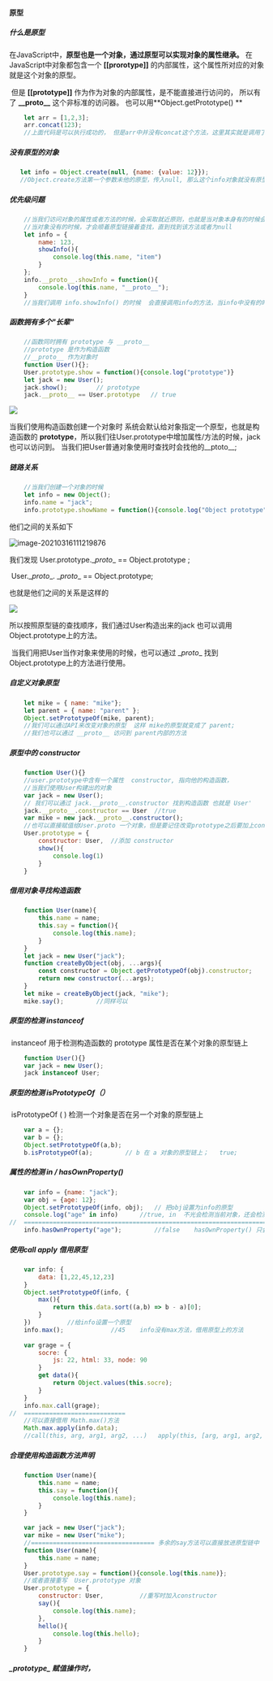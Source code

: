 #### 原型

##### 什么是原型

​		在JavaScript中，<b>原型也是一个对象，通过原型可以实现对象的属性继承。</b> 在JavaScript中对象都包含一个 **[[prorotype]]** 的内部属性，这个属性所对应的对象就是这个对象的原型。

​		但是 **[[prototype]]** 作为作为对象的内部属性，是不能直接进行访问的， 所以有了 **\_\_proto\_\_** 这个非标准的访问器。 也可以用**Object.getPrototype() **

```javascript
	let arr = [1,2,3];
	arr.concat(123);
	//上面代码是可以执行成功的， 但是arr中并没有concat这个方法，这里其实就是调用了 arr.__proto__中的方法。
```

##### 没有原型的对象

 ```javascript
	let info = Object.create(null, {name: {value: 12}});
	//Object.create方法第一个参数未他的原型，传入null, 那么这个info对象就没有原型。
 ```

##### 优先级问题

```javascript
	//当我们访问对象的属性或者方法的时候，会采取就近原则，也就是当对象本身有的时候会直接调用对象自身的方法或属性，
	//当对象没有的时候，才会顺着原型链接着查找，直到找到该方法或者为null
	let info = {
        name: 123,
        showInfo(){
            console.log(this.name, "item")
        }
    };
	info.__proto__.showInfo = function(){
        console.log(this.name, "__proto__");
    }
	//当我们调用 info.showInfo() 的时候  会直接调用info的方法，当info中没有的时候，会顺着原型链继续向上查找。
```

##### 函数拥有多个"长辈"

```javascript
	//函数同时拥有 prototype 与 __proto__
	//prototype 是作为构造函数
	//__proto__ 作为对象时
	function User(){};
	User.prototype.show = function(){console.log("prototype")}
	let jack = new User();
	jack.show();		// prototype
	jack.__proto__ == User.prototype   // true
```

![](C:\Users\Administrator\AppData\Roaming\Typora\typora-user-images\image-20210316110153948.png)

当我们使用构造函数创建一个对象时   系统会默认给对象指定一个原型，也就是构造函数的 **prototype**，所以我们往User.prototype中增加属性/方法的时候，jack也可以访问到。 当我们把User普通对象使用时查找时会找他的\_\_ptoto\_\_;

##### 链路关系

```javascript
	//当我们创建一个对象的时候  
	let info = new Object();
	info.name = "jack";
	info.prototype.showName = function(){console.log("Object prototype")};	
```

他们之间的关系如下

![image-20210316111219876](C:\Users\Administrator\AppData\Roaming\Typora\typora-user-images\image-20210316111219876.png)

我们发现 User.prototype.\__proto__	== Object.prototype ;

​				User.\__proto__. \__proto__  == Object.prototype;

也就是他们之间的关系是这样的

![](C:\Users\Administrator\AppData\Roaming\Typora\typora-user-images\image-20210316111806710.png)

所以按照原型链的查找顺序，我们通过User构造出来的jack  也可以调用Object.prototype上的方法。

​												 当我们用把User当作对象来使用的时候，也可以通过 \__proto__ 找到Object.prototype上的方法进行使用。

##### 自定义对象原型

```javascript
	let mike = { name: "mike"};
	let parent = { name: "parent" };
	Object.setPrototypeOf(mike, parent);
	//我们可以通过API来改变对象的原型  这样 mike的原型就变成了 parent;
	//我们也可以通过 __proto__ 访问到 parent内部的方法
```

##### 原型中的 constructor

```javascript
	function User(){}
	//user.prototype中含有一个属性  constructor, 指向他的构造函数，
	//当我们使用User构建出的对象 
	var jack = new User();
	// 我们可以通过 jack.__proto__.constructor 找到构造函数 也就是 User'
	jack.__proto__.constructor == User  //true
	var mike = new jack.__proto__.constructor();	
	//也可以直接赋值给User.proto 一个对象，但是要记住改变prototype之后要加上constructor
	User.prototype = {
        constructor: User,	//添加 constructor
        show(){
            console.log(1)
        }
    }
```

##### 借用对象寻找构造函数

```javascript
	function User(name){
        this.name = name;
        this.say = function(){
            console.log(this.name);
        }
    }
	let jack = new User("jack");
	function createByObject(obj, ...args){
        const constructor = Object.getPrototypeOf(obj).constructor;		//根据原型链向上查找构造函数
        return new constructor(...args);
    }
	let mike = createByObject(jack, "mike");
	mike.say();			//同样可以 
```

##### 原型的检测 instanceof

​		instanceof 用于检测构造函数的 prototype 属性是否在某个对象的原型链上

```javascript
	function User(){}
	var jack = new User();
	jack instanceof User;	
```

##### 原型的检测 isPrototypeOf（）

​		isPrototypeOf ( ) 检测一个对象是否在另一个对象的原型链上

```javascript
	var a = {};
    var b = {};
	Object.setPrototypeOf(a,b);
	b.isPrototypeOf(a);			// b 在 a 对象的原型链上； 	true;
```

##### 属性的检测 in /  hasOwnProperty()

```javascript
	var info = {name: "jack"};
	var obj = {age: 12};
	Object.setPrototypeOf(info, obj);	// 把obj设置为info的原型
	console.log("age" in info)		//true,	in  不光会检测当前对象，还会检测当前对象的原型链。
//	===========================================================================
	info.hasOwnProperty("age");			//false    hasOwnProperty() 只会检测当前对象。
```

##### 使用call apply 借用原型

```javascript
	var info: {
        data: [1,22,45,12,23]
    }
	Object.setPrototypeOf(info, {
        max(){
            return this.data.sort((a,b) => b - a)[0];	
        }
    })			//给info设置一个原型
	info.max();				//45 	info没有max方法，借用原型上的方法
	
	var grage = {
        socre: {
            js: 22, html: 33, node: 90
        }
    	get data(){
            return Object.values(this.socre);
        }
    }
    info.max.call(grage);		
//	============================
	//可以直接借用 Math.max()方法
	Math.max.apply(info.data);		
    //call(this, arg, arg1, arg2, ...)   apply(this, [arg, arg1, arg2, ...]) 
```

##### 合理使用构造函数方法声明

```javascript
	function User(name){
        this.name = name;
        this.say = function(){
            console.log(this.name);
        }
    }

	var jack = new User("jack");
	var mike = new User("mike");
	//================================== 多余的say方法可以直接放进原型链中
	function User(name){
        this.name = name;
    }
	User.prototype.say = function(){console.log(this.name)};
	//或者直接重写  User.prototype 对象
	User.prototype = {
        constructor: User,			//重写时加入constructor
        say(){
            console.log(this.name);
        },
        hello(){
            console.log(this.hello);
        }
    }
```

##### \__prototype__ 赋值操作时，



​	